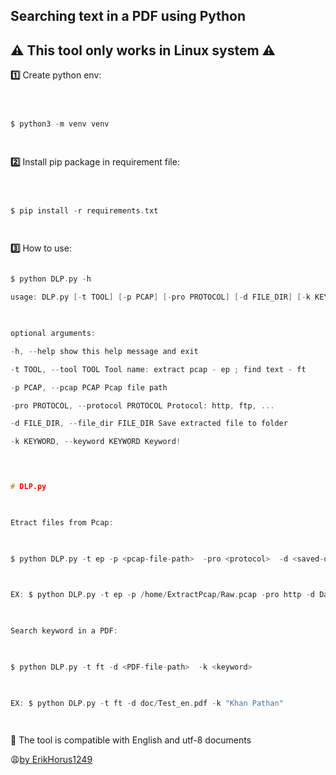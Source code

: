 
  
  

## Searching text in a PDF using Python
## :warning: This tool only works in Linux system :warning:
  

**:one:** Create python env:

  

```c

  

$ python3 -m venv venv

  

```

  

**:two:** Install pip package in requirement file:

  

```c

  

$ pip install -r requirements.txt

  

```

  

**:three:** How to use:

```c

$ python DLP.py -h

usage: DLP.py [-t TOOL] [-p PCAP] [-pro PROTOCOL] [-d FILE_DIR] [-k KEYWORD]

  

optional arguments:

-h, --help show this help message and exit

-t TOOL, --tool TOOL Tool name: extract pcap - ep ; find text - ft

-p PCAP, --pcap PCAP Pcap file path

-pro PROTOCOL, --protocol PROTOCOL Protocol: http, ftp, ...

-d FILE_DIR, --file_dir FILE_DIR Save extracted file to folder

-k KEYWORD, --keyword KEYWORD Keyword!

```

  

```c

  

# DLP.py

  

Etract files from Pcap:

  

$ python DLP.py -t ep -p <pcap-file-path>  -pro <protocol>  -d <saved-directory>

  

EX: $ python DLP.py -t ep -p /home/ExtractPcap/Raw.pcap -pro http -d Data/

  

Search keyword in a PDF:

  

$ python DLP.py -t ft -d <PDF-file-path>  -k <keyword>

  

EX: $ python DLP.py -t ft -d doc/Test_en.pdf -k "Khan Pathan"

  

```

  
  

**:notebook:** The tool is compatible with English and utf-8 documents

  

:weary:[by ErikHorus1249](https://github.com/ErikHorus1249)